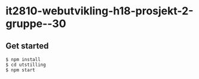 # it2810-webutvikling-h18-prosjekt-2-gruppe--30

## Get started
```
$ npm install
$ cd utstilling
$ npm start
```
